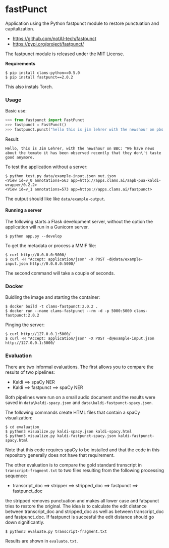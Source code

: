 # fastPunct

Application using the Python fastpunct module to restore punctuation and capitalization.

- https://github.com/notAI-tech/fastpunct
- https://pypi.org/project/fastpunct/

The fastpunct module is released under the MIT License.

**Requirements**

```
$ pip install clams-python==0.5.0
$ pip install fastpunct==2.0.2
```

This also instals Torch.

### Usage

Basic use:

```python
>>> from fastpunct import FastPunct
>>> fastpunct = FastPunct()
>>> fastpunct.punct("hello this is jim lehrer with the newshour on pbs we have news about the tomato it has been observed recently that they dont taste good anymore")
```

Result:

```
Hello, this is Jim Lehrer, with the newshour on BBC: "We have news about the tomato it has been observed recently that they don\'t taste good anymore.
```

To test the application without a server:

```
$ python test.py data/example-input.json out.json
<View id=v_0 annotations=563 app=http://apps.clams.ai/aapb-pua-kaldi-wrapper/0.2.2>
<View id=v_1 annotations=573 app=https://apps.clams.ai/fastpunct>
```

The output should like like `data/example-output`.

#### Running a server

The following starts a Flask development server, without the option the application will run in a Gunicorn server.

```
$ python app.py --develop
```

To get the metadata or process a MMIF file:

```
$ curl http://0.0.0.0:5000/
$ curl -H "Accept: application/json" -X POST -d@data/example-input.json http://0.0.0.0:5000/
```

The second command will take a couple of seconds.

### Docker

Buidling the image and starting the container:

```
$ docker build -t clams-fastpunct:2.0.2 .
$ docker run --name clams-fastpunct --rm -d -p 5000:5000 clams-fastpunct:2.0.2
```

Pinging the server:

```
$ curl http://127.0.0.1:5000/
$ curl -H "Accept: application/json" -X POST -d@example-input.json http://127.0.0.1:5000/
```

### Evaluation

There are two informal evaluations. The first allows you to compare the results of two pipelines:

- Kaldi ⟹ spaCy NER
- Kaldi ⟹ fastpunct ⟹ spaCy NER

Both pipelines were run on a small audio document and the results were saved in `data\kaldi-spacy.json` and `data\kaldi-fastpunct-spacy.json`.

The following commands create HTML files that contain a spaCy visualization:

```
$ cd evaluation
$ python3 visualize.py kaldi-spacy.json kaldi-spacy.html
$ python3 visualize.py kaldi-fastpunct-spacy.json kaldi-fastpunct-spacy.html
```

Note that this code requires spaCy to be installed and that the code in this repository generally does not have that requirement.

The other evaluation is to compare the gold standard transcript in `transcript-fragment.txt` to two files resulting from the following processing sequence:

- transcript_doc  ⟹ stripper ⟹ stripped_doc ⟹ fastpunct ⟹ fastpunct_doc

the stripped removes punctuation and makes all lower case and fatspunct tries to restore the original. The idea is to calculate the edit distance between transcript_doc and stripped_doc as well as between transcript_doc and fastpunct_doc. If fastpunct is succesful the edit distance should go down significantly.

```
$ python3 evaluate.py transcript-fragment.txt
```

Results are shown in `evaluate.txt`.
